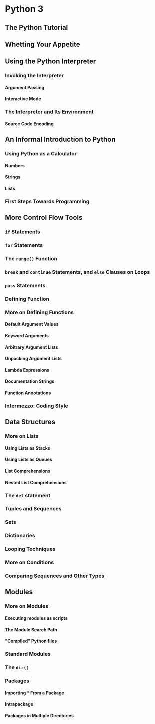 # Python 3 # 
## The Python Tutorial ##
## Whetting Your Appetite ##
## Using the Python Interpreter ##
### Invoking the Interpreter ###
#### Argument Passing ####
#### Interactive Mode ####
### The Interpreter and Its Environment ###
#### Source Code Encoding ####
## An Informal Introduction to Python ##
### Using Python as a Calculator ###
#### Numbers ####
#### Strings ####
#### Lists ####
### First Steps Towards Programming ###
## More Control Flow Tools ##
### `if` Statements ###
### `for` Statements ###
### The `range()` Function ###
### `break` and `continue` Statements, and `else` Clauses on Loops ###
### `pass` Statements ###
### Defining Function ###
### More on Defining Functions ###
#### Default Argument Values ####
#### Keyword Arguments ####
#### Arbitrary Argument Lists ####
#### Unpacking Argument Lists ####
#### Lambda Expressions ####
#### Documentation Strings ####
#### Function Annotations ####
### Intermezzo: Coding Style ###
## Data Structures ##
### More on Lists ###
#### Using Lists as Stacks ####
#### Using Lists as Queues ####
#### List Comprehensions ####
#### Nested List Comprehensions ####
### The `del` statement ###
### Tuples and Sequences ###
### Sets ###
### Dictionaries ###
### Looping Techniques ###
### More on Conditions ###
### Comparing Sequences and Other Types ###
## Modules ##
### More on Modules ###
#### Executing modules as scripts ####
#### The Module Search Path ####
#### "Compiled" Python files ####
### Standard Modules ###
### The `dir()` ###
### Packages ###
#### Importing * From a Package ####
#### Intrapackage ####
#### Packages in Multiple Directories ####
